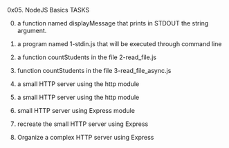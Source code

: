 0x05. NodeJS Basics TASKS

0. a function named displayMessage that prints in STDOUT the string argument.

1. a program named 1-stdin.js that will be executed through command line

2. a function countStudents in the file 2-read_file.js

3.  function countStudents in the file 3-read_file_async.js

4. a small HTTP server using the http module

5. a small HTTP server using the http module

6.  small HTTP server using Express module

7. recreate the small HTTP server using Express

8. Organize a complex HTTP server using Express



